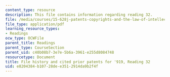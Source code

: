 ```yaml
---
content_type: resource
description: This file contains information regarding reading 32.
file: /media/courses/15-628j-patents-copyrights-and-the-law-of-intellectual-property-spring-2013/e8204384b10728dee3512914da9b2f4f_MIT15_628JS13_read32.pdf
file_type: application/pdf
learning_resource_types:
- Readings
ocw_type: OCWFile
parent_title: Readings
parent_type: CourseSection
parent_uid: c40b08b7-3e7e-5b6a-3961-e255d8084748
resourcetype: Document
title: File history and cited prior patents for '919, Reading 32
uid: e8204384-b107-28de-e351-2914da9b2f4f
---
```

